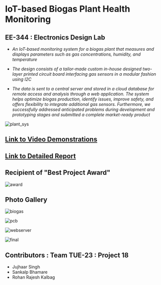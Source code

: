 ﻿# IoT-based Biogas Plant Health Monitoring
 
## EE-344 : Electronics Design Lab

- *An IoT-based monitoring system for a biogas plant that measures and displays parameters such as gas concentrations, humidity, and temperature* 

- *The design consists of a tailor-made custom in-house designed two-layer printed circuit board interfacing gas sensors in a modular fashion using I2C*

- *The data is sent to a central server and stored in a cloud database for remote access and analysis through a web application. The system helps optimize biogas production, identify issues, improve safety, and offers flexibility to integrate additional gas sensors. Furthermore, we successfully addressed anticipated problems during development and prototyping stages and submitted a complete market-ready product*


![plant_sys](https://github.com/rohankalbag/iot-biogas-health-monitoring/assets/46604893/294b53ea-f99b-4b1f-ba6e-9c7650a435ff)


## [Link to Video Demonstrations](https://youtube.com/playlist?list=PLU3_Wxvmc-mbm3Yfq669lL-GAWkqmuRJW)

## [Link to Detailed Report](https://github.com/rohankalbag/iot-biogas-health-monitoring/blob/chusaro/Report.pdf)


## Recipient of "Best Project Award"


![award](https://github.com/rohankalbag/iot-biogas-health-monitoring/assets/46604893/03ed0ae5-d000-4146-9c84-e42ffb48e8cf)


## Photo Gallery


![biogas](https://github.com/rohankalbag/iot-biogas-health-monitoring/assets/46604893/3655167b-3a78-4e40-90c0-0abaee41f716)


![pcb](https://github.com/rohankalbag/iot-biogas-health-monitoring/assets/46604893/7b8d667f-25a3-4338-9478-611b1344e9d1)


![webserver](https://github.com/rohankalbag/iot-biogas-health-monitoring/assets/46604893/03881069-889b-4332-8f10-6e3d313d952f)


![final](https://github.com/rohankalbag/iot-biogas-health-monitoring/assets/46604893/b4d5ec05-f5e2-4373-96a4-f0c591edc32a)


## Contributors : Team TUE-23 : Project 18
- Jujhaar Singh
- Sankalp Bhamare
- Rohan Rajesh Kalbag
